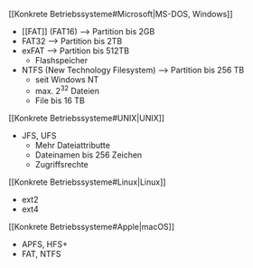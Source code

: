 [[Konkrete Betriebssysteme#Microsoft|MS-DOS, Windows]]
- [[FAT]] (FAT16) –> Partition bis 2GB
- FAT32 –> Partition bis 2TB
- exFAT –> Partition bis 512TB
	- Flashspeicher
- NTFS (New Technology Filesystem)  –> Partition bis 256 TB
	- seit Windows NT
	- max. $2^{32}$ Dateien
	- File bis 16 TB

[[Konkrete Betriebssysteme#UNIX|UNIX]]
- JFS, UFS
	- Mehr Dateiattributte
	- Dateinamen bis 256 Zeichen
	- Zugriffsrechte

[[Konkrete Betriebssysteme#Linux|Linux]]
- ext2
- ext4

[[Konkrete Betriebssysteme#Apple|macOS]]
- APFS, HFS+ 
- FAT, NTFS
